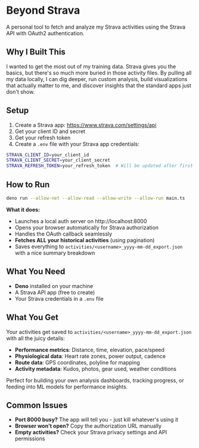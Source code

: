 # Beyond Strava

A personal tool to fetch and analyze my Strava activities using the Strava API with OAuth2 authentication.

## Why I Built This

I wanted to get the most out of my training data. Strava gives you the basics, but there's so much more buried in those activity files. By pulling all my data locally, I can dig deeper, run custom analysis, build visualizations that actually matter to me, and discover insights that the standard apps just don't show.

## Setup

1. Create a Strava app: https://www.strava.com/settings/api
2. Get your client ID and secret
3. Get your refresh token
4. Create a `.env` file with your Strava app credentials:

```bash
STRAVA_CLIENT_ID=your_client_id
STRAVA_CLIENT_SECRET=your_client_secret
STRAVA_REFRESH_TOKEN=your_refresh_token  # Will be updated after first auth
```

## How to Run

```bash
deno run --allow-net --allow-read --allow-write --allow-run main.ts
```

**What it does:**

- Launches a local auth server on http://localhost:8000
- Opens your browser automatically for Strava authorization
- Handles the OAuth callback seamlessly
- **Fetches ALL your historical activities** (using pagination)
- Saves everything to `activities/<username>_yyyy-mm-dd_export.json` with a nice summary breakdown

## What You Need

- **Deno** installed on your machine
- A Strava API app (free to create)
- Your Strava credentials in a `.env` file

## What You Get

Your activities get saved to `activities/<username>_yyyy-mm-dd_export.json` with all the juicy details:

- **Performance metrics**: Distance, time, elevation, pace/speed
- **Physiological data**: Heart rate zones, power output, cadence
- **Route data**: GPS coordinates, polyline for mapping
- **Activity metadata**: Kudos, photos, gear used, weather conditions

Perfect for building your own analysis dashboards, tracking progress, or feeding into ML models for performance insights.

## Common Issues

- **Port 8000 busy?** The app will tell you - just kill whatever's using it
- **Browser won't open?** Copy the authorization URL manually
- **Empty activities?** Check your Strava privacy settings and API permissions
